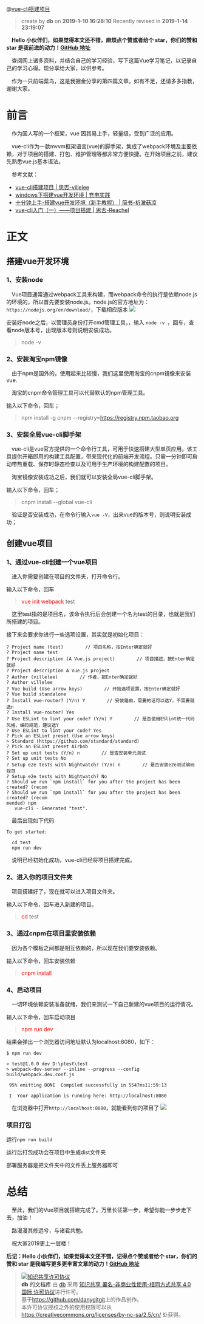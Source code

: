 @[vue-cli搭建项目](https://github.com/danygitgit/document-library/blob/master/other-library/Git%E7%AC%94%E8%AE%B0/Git%E5%91%BD%E4%BB%A4%E5%85%A5%E9%97%A8.md)

> create by **db** on **2019-1-10 16:28:10**
> Recently revised in **2019-1-14 23:19:07**

&emsp;**Hello 小伙伴们，如果觉得本文还不错，麻烦点个赞或者给个 star，你们的赞和 star 是我前进的动力！[GitHub 地址](https://github.com/danygitgit/document-library/blob/master/JavaScript-library/Vue/vue-cli%E6%90%AD%E5%BB%BA%E9%A1%B9%E7%9B%AE.md)**

&emsp;查阅网上诸多资料，并结合自己的学习经验，写下这篇Vue学习笔记，以记录自己的学习心得。现分享给大家，以供参考。

&emsp;作为一只前端菜鸟，这是我掘金分享的第四篇文章。如有不足，还请多多指教，谢谢大家。

# 前言

&emsp;作为国人写的一个框架，vue 因其易上手，轻量级，受到广泛的应用。

&emsp;vue-cli作为一款mvvm框架语言(vue)的脚手架，集成了webpack环境及主要依赖，对于项目的搭建、打包、维护管理等都非常方便快捷。在开始项目之前，建议先熟悉vue.js基本语法。

&emsp;参考文献：

- [vue-cli搭建项目 | 思否-villelee](https://segmentfault.com/a/1190000015475645)
- [windows下搭建vue开发环境 | 充电实践 ](https://www.liaoxuefeng.com/wiki/0013739516305929606dd18361248578c67b8067c8c017b000)
- [十分钟上手-搭建vue开发环境（新手教程） | 简书-祈澈菇凉](https://www.jianshu.com/p/0c6678671635)
- [vue-cli入门（一）——项目搭建 | 思否-Reachel](https://segmentfault.com/a/1190000009151389)

# 正文

## 搭建vue开发环境

### 1、安装node

&emsp;Vue项目通常通过webpack工具来构建，而webpack命令的执行是依赖node.js的环境的，所以首先要安装node.js。node.js的官方地址为：`https://nodejs.org/en/download/`，下载相应版本
![](../../public-repertory/img/vue-cli-img/node.png)

安装好node之后，以管理员身份打开cmd管理工具，，输入 `node -v `，回车，查看node版本号，出现版本号则说明安装成功。

> node -v

### 2、安装淘宝npm镜像
&emsp;由于npm是国外的，使用起来比较慢，我们这里使用淘宝的cnpm镜像来安装vue.

&emsp;淘宝的cnpm命令管理工具可以代替默认的npm管理工具。

输入以下命令，回车；
> npm install -g cnpm --registry=https://registry.npm.taobao.org

### 3、安装全局vue-cli脚手架

&emsp;vue-cli是vue官方提供的一个命令行工具，可用于快速搭建大型单页应用。该工具提供开箱即用的构建工具配置，带来现代化的前端开发流程。只需一分钟即可启动带热重载、保存时静态检查以及可用于生产环境的构建配置的项目。

&emsp;淘宝镜像安装成功之后，我们就可以安装全局vue-cli脚手架。

输入以下命令，回车；

> cnpm install --global vue-cli

&emsp;验证是否安装成功，在命令行输入`vue -V`，出来vue的版本号，则说明安装成功；

## 创建vue项目

### 1、通过vue-cli创建一个vue项目

&emsp;进入你需要创建在项目的文件夹，打开命令行。

输入以下命令，回车
> <font color=red> vue init webpack</font> test

&emsp;这里test指的是项目名，该命令执行后会创建一个名为test的目录，也就是我们所搭建的项目。

接下来会要求你进行一些选项设置，其实就是初始化项目：
```
? Project name (test)        // 项目名称，按Enter确定就好 
? Project name test
? Project description (A Vue.js project)        // 项目描述，按Enter确定就好 
? Project description A Vue.js project
? Author (villelee)        // 作者，按Enter确定就好 
? Author villelee
? Vue build (Use arrow keys)        // 开始选项设置，按Enter确定就好 
? Vue build standalone
? Install vue-router? (Y/n) Y        // 安装路由，需要的话可以选Y，不需要就选n
? Install vue-router? Yes
? Use ESLint to lint your code? (Y/n) Y        // 是否使用ESlint统一代码风格，编码规范，建议选Y
? Use ESLint to lint your code? Yes
? Pick an ESLint preset (Use arrow keys)
> Standard (https://github.com/standard/standard)
? Pick an ESLint preset Airbnb
? Set up unit tests (Y/n) n        // 是否安装单元测试
? Set up unit tests No
? Setup e2e tests with Nightwatch? (Y/n) n        // 是否安装e2e测试编码规范
? Setup e2e tests with Nightwatch? No
? Should we run `npm install` for you after the project has been created? (recom
? Should we run `npm install` for you after the project has been created? (recom
mended) npm
   vue-cli · Generated "test".
```
&emsp;最后出现如下代码
```
To get started:

  cd test
  npm run dev
```
&emsp;说明已经初始化成功，vue-cli已经将项目搭建完成。

### 2、进入你的项目文件夹

&emsp;项目搭建好了，现在就可以进入项目文件夹。

输入以下命令，回车进入新建的项目。

> <font color=red>cd</font> test

### 3、通过cnpm在项目里安装依赖

&emsp;因为各个模板之间都是相互依赖的，所以现在我们要安装依赖。

输入以下命令，回车安装依赖
> <font color=red>cnpm install</font>

### 4、启动项目

&emsp;一切环境依赖安装准备就绪，我们来测试一下自己新建的vue项目的运行情况。

输入以下命令，回车启动项目

> <font color=red>npm run dev</font>

结果会弹出一个浏览器访问地址默认为localhost:8080，如下：

```
$ npm run dev

> test@1.0.0 dev D:\ptest\test
> webpack-dev-server --inline --progress --config build/webpack.dev.conf.js

 95% emitting DONE  Compiled successfully in 5547ms11:59:13

 I  Your application is running here: http://localhost:8080
```
&emsp;在浏览器中打开`http://localhost:8080`，就能看到你的项目了
![](../../public-repertory/img/vue-cli-img/vue-cli.png)

### 项目打包

运行`npm run build`

运行后打包成功会在项目中生成dist文件夹

部署服务器是把文件夹中的文件丢上服务器即可

# 总结 

&emsp;至此，我们的Vue项目就搭建完成了。万里长征第一步，希望你能一步步走下去，加油！

&emsp;路漫漫其修远兮，与诸君共勉。

&emsp;祝大家2019更上一层楼！

**后记：Hello 小伙伴们，如果觉得本文还不错，记得点个赞或者给个 star，你们的赞和 star 是我编写更多更丰富文章的动力！[GitHub 地址](https://github.com/danygitgit/document-library/blob/master/JavaScript-library/Vue/vue-cli%E6%90%AD%E5%BB%BA%E9%A1%B9%E7%9B%AE.md)**

> <a rel="license" href="http://creativecommons.org/licenses/by-nc-sa/4.0/"><img alt="知识共享许可协议" style="border-width:0" src="https://user-gold-cdn.xitu.io/2018/12/23/167d9537f3e29c99?w=88&h=31&f=png&s=1888" /></a><br /><a xmlns:dct="http://purl.org/dc/terms/" property="dct:title">**db** 的文档库</a> 由 <a xmlns:cc="http://creativecommons.org/ns#" href="wzh" property="cc:attributionName" rel="cc:attributionURL">db</a> 采用 <a rel="license" href="http://creativecommons.org/licenses/by-nc-sa/4.0/">知识共享 署名-非商业性使用-相同方式共享 4.0 国际 许可协议</a>进行许可。<br />基于<a xmlns:dct="http://purl.org/dc/terms/" href="https://github.com/danygitgit" rel="dct:source">https://github.com/danygitgit</a>上的作品创作。<br />本许可协议授权之外的使用权限可以从 <a xmlns:cc="http://creativecommons.org/ns#" href="https://creativecommons.org/licenses/by-nc-sa/2.5/cn/" rel="cc:morePermissions">https://creativecommons.org/licenses/by-nc-sa/2.5/cn/</a> 处获得。
